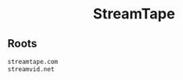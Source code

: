 


<h1 align="center">StreamTape</h1>  


## Roots


```html
streamtape.com
streamvid.net
```  

<br>
